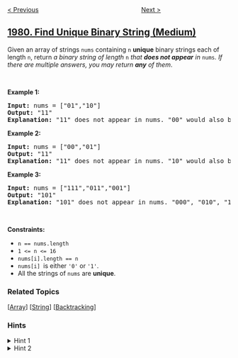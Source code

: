 <!--|This file generated by command(leetcode description); DO NOT EDIT.    |-->
<!--+----------------------------------------------------------------------+-->
<!--|@author    awesee <openset.wang@gmail.com>                           |-->
<!--|@link      https://github.com/awesee                                 |-->
<!--|@home      https://github.com/awesee/leetcode                        |-->
<!--+----------------------------------------------------------------------+-->

[< Previous](../find-greatest-common-divisor-of-array "Find Greatest Common Divisor of Array")
　　　　　　　　　　　　　　　　
[Next >](../minimize-the-difference-between-target-and-chosen-elements "Minimize the Difference Between Target and Chosen Elements")

## [1980. Find Unique Binary String (Medium)](https://leetcode.com/problems/find-unique-binary-string "找出不同的二进制字符串")

<p>Given an array of strings <code>nums</code> containing <code>n</code> <strong>unique</strong> binary strings each of length <code>n</code>, return <em>a binary string of length </em><code>n</code><em> that <strong>does not appear</strong> in </em><code>nums</code><em>. If there are multiple answers, you may return <strong>any</strong> of them</em>.</p>

<p>&nbsp;</p>
<p><strong>Example 1:</strong></p>

<pre>
<strong>Input:</strong> nums = [&quot;01&quot;,&quot;10&quot;]
<strong>Output:</strong> &quot;11&quot;
<strong>Explanation:</strong> &quot;11&quot; does not appear in nums. &quot;00&quot; would also be correct.
</pre>

<p><strong>Example 2:</strong></p>

<pre>
<strong>Input:</strong> nums = [&quot;00&quot;,&quot;01&quot;]
<strong>Output:</strong> &quot;11&quot;
<strong>Explanation:</strong> &quot;11&quot; does not appear in nums. &quot;10&quot; would also be correct.
</pre>

<p><strong>Example 3:</strong></p>

<pre>
<strong>Input:</strong> nums = [&quot;111&quot;,&quot;011&quot;,&quot;001&quot;]
<strong>Output:</strong> &quot;101&quot;
<strong>Explanation:</strong> &quot;101&quot; does not appear in nums. &quot;000&quot;, &quot;010&quot;, &quot;100&quot;, and &quot;110&quot; would also be correct.
</pre>

<p>&nbsp;</p>
<p><strong>Constraints:</strong></p>

<ul>
	<li><code>n == nums.length</code></li>
	<li><code>1 &lt;= n &lt;= 16</code></li>
	<li><code>nums[i].length == n</code></li>
	<li><code>nums[i] </code>is either <code>&#39;0&#39;</code> or <code>&#39;1&#39;</code>.</li>
	<li>All the strings of <code>nums</code> are <strong>unique</strong>.</li>
</ul>

### Related Topics
  [[Array](../../tag/array/README.md)]
  [[String](../../tag/string/README.md)]
  [[Backtracking](../../tag/backtracking/README.md)]

### Hints
<details>
<summary>Hint 1</summary>
We can convert the given strings into base 10 integers.
</details>

<details>
<summary>Hint 2</summary>
Can we use recursion to generate all possible strings?
</details>
